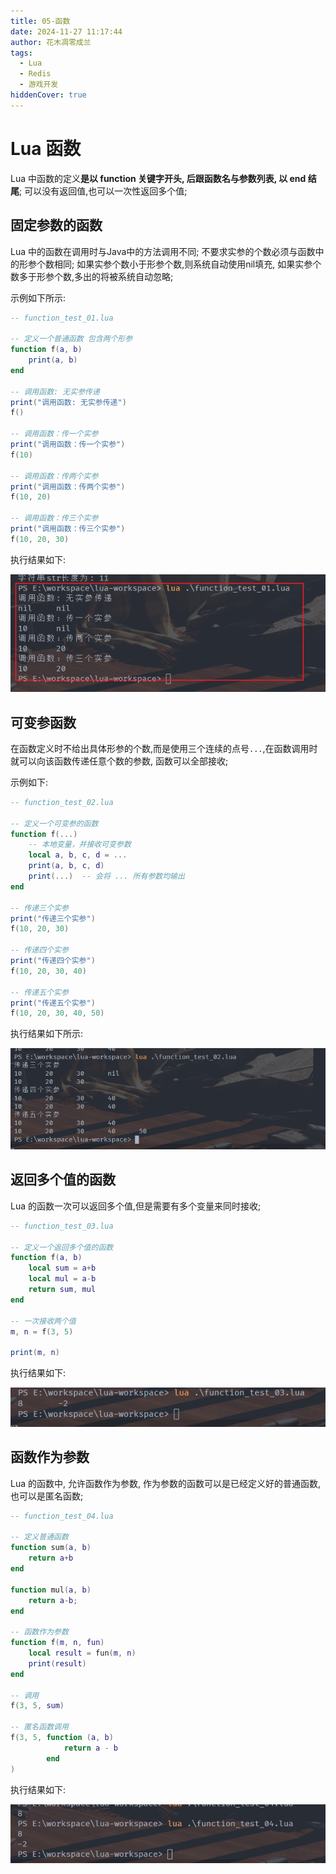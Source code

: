 ```yaml
---
title: 05-函数
date: 2024-11-27 11:17:44
author: 花木凋零成兰
tags:
  - Lua
  - Redis
  - 游戏开发
hiddenCover: true
---
```


# Lua 函数

Lua 中函数的定义**是以 function 关键字开头, 后跟函数名与参数列表, 以 end 结尾**; 可以没有返回值,也可以一次性返回多个值;

## 固定参数的函数

Lua 中的函数在调用时与Java中的方法调用不同; 不要求实参的个数必须与函数中的形参个数相同; 如果实参个数小于形参个数,则系统自动使用nil填充, 如果实参个数多于形参个数,多出的将被系统自动忽略;

示例如下所示:

```lua
-- function_test_01.lua

-- 定义一个普通函数 包含两个形参
function f(a, b)
    print(a, b)
end

-- 调用函数: 无实参传递
print("调用函数: 无实参传递")
f()

-- 调用函数：传一个实参
print("调用函数：传一个实参")
f(10)

-- 调用函数：传两个实参
print("调用函数：传两个实参")
f(10, 20)

-- 调用函数：传三个实参
print("调用函数：传三个实参")
f(10, 20, 30)
```

执行结果如下:

[//]: # (![]&#40;https://img.upyun.ytazwc.top/blog/202411271128862.png&#41;)
![](assets/2025-09-17-jKMpxw.png)

## 可变参函数

在函数定义时不给出具体形参的个数,而是使用三个连续的点号`...`,在函数调用时就可以向该函数传递任意个数的参数, 函数可以全部接收;

示例如下:
```lua
-- function_test_02.lua

-- 定义一个可变参的函数
function f(...)
    -- 本地变量，并接收可变参数
    local a, b, c, d = ...
    print(a, b, c, d)
    print(...)  -- 会将 ... 所有参数均输出
end

-- 传递三个实参
print("传递三个实参")
f(10, 20, 30)

-- 传递四个实参
print("传递四个实参")
f(10, 20, 30, 40)

-- 传递五个实参
print("传递五个实参")
f(10, 20, 30, 40, 50)
```

执行结果如下所示:

[//]: # (![]&#40;https://img.upyun.ytazwc.top/blog/202411271310119.png&#41;)
![](assets/2025-09-17-wlbFZ6.png)

## 返回多个值的函数

Lua 的函数一次可以返回多个值,但是需要有多个变量来同时接收;

```lua
-- function_test_03.lua

-- 定义一个返回多个值的函数
function f(a, b)
    local sum = a+b
    local mul = a-b
    return sum, mul
end

-- 一次接收两个值
m, n = f(3, 5)

print(m, n)
```
执行结果如下:

[//]: # (![]&#40;https://img.upyun.ytazwc.top/blog/202411271321955.png&#41;)
![](assets/2025-09-17-a0rlCB.png)

## 函数作为参数

Lua 的函数中, 允许函数作为参数, 作为参数的函数可以是已经定义好的普通函数,也可以是匿名函数;

```lua
-- function_test_04.lua

-- 定义普通函数
function sum(a, b)
    return a+b
end

function mul(a, b)
    return a-b;
end

-- 函数作为参数
function f(m, n, fun)
    local result = fun(m, n)
    print(result)
end

-- 调用
f(3, 5, sum)

-- 匿名函数调用
f(3, 5, function (a, b)
            return a - b
        end
)
```

执行结果如下:

[//]: # (![]&#40;https://img.upyun.ytazwc.top/blog/202411271400538.png&#41;)
![](assets/2025-09-17-GZrYGg.png)
